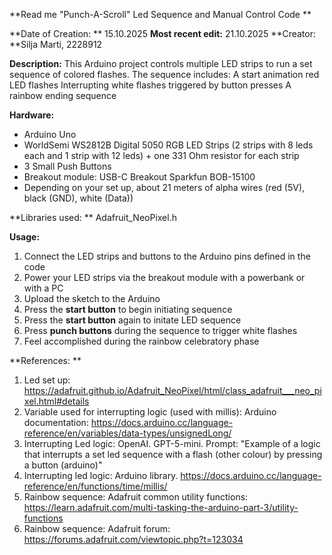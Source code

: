 **Read me "Punch-A-Scroll" Led Sequence and Manual Control Code **

**Date of Creation: ** 15.10.2025
**Most recent edit:** 21.10.2025
**Creator: **Silja Marti, 2228912

**Description:**
This Arduino project controls multiple LED strips to run a set sequence of colored flashes. The sequence includes:
A start animation
red LED flashes
Interrupting white flashes triggered by button presses
A rainbow ending sequence


**Hardware:**
- Arduino Uno 
- WorldSemi WS2812B Digital 5050 RGB LED Strips (2 strips with 8 leds each and 1 strip with 12 leds) + one 331 Ohm resistor for each strip
- 3 Small Push Buttons 
- Breakout module: USB-C Breakout Sparkfun BOB-15100 
- Depending on your set up, about 21 meters of alpha wires (red (5V), black (GND), white (Data))

**Libraries used: **
Adafruit_NeoPixel.h 

**Usage:**

1. Connect the LED strips and buttons to the Arduino pins defined in the code
2. Power your LED strips via the breakout module with a powerbank or with a PC
2. Upload the sketch to the Arduino  
3. Press the **start button** to begin initiating sequence 
4. Press the **start button** again to initate LED sequence
4. Press **punch buttons** during the sequence to trigger white flashes  
5. Feel accomplished during the rainbow celebratory phase 

**References: **
1. Led set up: https://adafruit.github.io/Adafruit_NeoPixel/html/class_adafruit___neo_pixel.html#details 
2. Variable used for interrupting logic (used with millis): Arduino documentation: https://docs.arduino.cc/language-reference/en/variables/data-types/unsignedLong/ 
3. Interrupting Led logic: OpenAI. GPT-5-mini. Prompt: "Example of a logic that interrupts a set led sequence with a flash (other colour) by pressing a button (arduino)"
4. Interrupting led logic: Arduino library. https://docs.arduino.cc/language-reference/en/functions/time/millis/ 
5. Rainbow sequence: Adafruit common utility functions: https://learn.adafruit.com/multi-tasking-the-arduino-part-3/utility-functions 
6. Rainbow sequence: Adafruit forum: https://forums.adafruit.com/viewtopic.php?t=123034 


